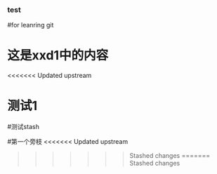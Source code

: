 ### test
#for leanring git

# 这是xxd1中的内容

<<<<<<< Updated upstream

测试1
=======
#测试stash

#第一个旁枝
<<<<<<< Updated upstream
>>>>>>> Stashed changes
=======
>>>>>>> Stashed changes

